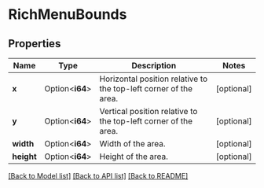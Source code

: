 # RichMenuBounds

## Properties

Name | Type | Description | Notes
------------ | ------------- | ------------- | -------------
**x** | Option<**i64**> | Horizontal position relative to the top-left corner of the area. | [optional]
**y** | Option<**i64**> | Vertical position relative to the top-left corner of the area. | [optional]
**width** | Option<**i64**> | Width of the area. | [optional]
**height** | Option<**i64**> | Height of the area. | [optional]

[[Back to Model list]](../README.md#documentation-for-models) [[Back to API list]](../README.md#documentation-for-api-endpoints) [[Back to README]](../README.md)


